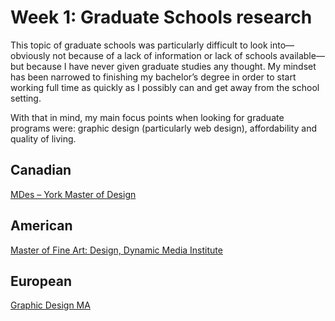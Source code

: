 # Week 1: Graduate Schools research

This topic of graduate schools was particularly difficult to look into—obviously not because of a lack of information or lack of schools available—but because I have never given graduate studies any thought. My mindset has been narrowed to finishing my bachelor’s degree in order to start working full time as quickly as I possibly can and get away from the school setting.

With that in mind, my main focus points when looking for graduate programs were: graphic design (particularly web design), affordability and quality of living. 

## Canadian

[MDes – York Master of Design](http://design.ampd.yorku.ca/programs/mdes-york-master-of-design-program/)

## American

[Master of Fine Art: Design, Dynamic Media Institute](https://massart.edu/node/861)

## European

[Graphic Design MA](http://www.mdx.ac.uk/courses/postgraduate/graphic-design)
